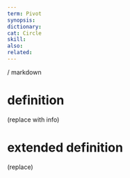 ```yaml
---
term: Pivot
synopsis:
dictionary:
cat: Circle
skill: 
also: 
related: 
---
```

/ 
  markdown
  # definition
  (replace with info)
  # extended definition
  (replace)
